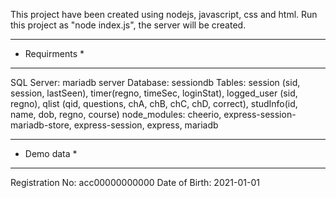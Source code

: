 This project have been created using nodejs, javascript, css and html.
Run this project as "node index.js", the server will be created.

*************************
* Requirments           *
*************************
SQL Server: mariadb server
Database:   sessiondb
Tables:     session (sid, session, lastSeen), timer(regno, timeSec, loginStat), logged_user (sid, regno), qlist (qid, questions, chA, chB, chC, chD, correct), studInfo(id, name, dob, regno, course)
node_modules:   cheerio, express-session-mariadb-store, express-session, express, mariadb

*************
* Demo data *
*************
Registration No:    acc00000000000
Date of Birth:      2021-01-01
